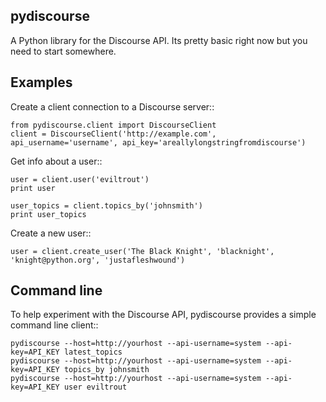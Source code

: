 pydiscourse
------------
A Python library for the Discourse API.
Its pretty basic right now but you need to start somewhere.

Examples
-----------
Create a client connection to a Discourse server::

    from pydiscourse.client import DiscourseClient
    client = DiscourseClient('http://example.com', api_username='username', api_key='areallylongstringfromdiscourse')

Get info about a user::

    user = client.user('eviltrout')
    print user

    user_topics = client.topics_by('johnsmith')
    print user_topics

Create a new user::

    user = client.create_user('The Black Knight', 'blacknight', 'knight@python.org', 'justafleshwound')

Command line
----------------

To help experiment with the Discourse API, pydiscourse provides a simple command line client::

    pydiscourse --host=http://yourhost --api-username=system --api-key=API_KEY latest_topics
    pydiscourse --host=http://yourhost --api-username=system --api-key=API_KEY topics_by johnsmith
    pydiscourse --host=http://yourhost --api-username=system --api-key=API_KEY user eviltrout
